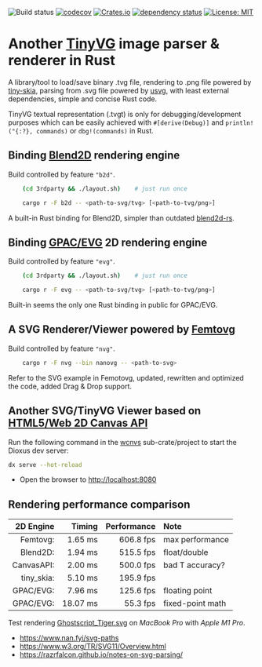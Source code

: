 
![Build status](https://github.com/mhfan/intvg/actions/workflows/rust-ci.yml/badge.svg)
[![codecov](https://codecov.io/gh/mhfan/intvg/graph/badge.svg)](https://codecov.io/gh/mhfan/intvg)
[![Crates.io](https://img.shields.io/crates/v/intvg.svg)](https://crates.io/crates/intvg)
[![dependency status](https://deps.rs/repo/github/mhfan/intvg/status.svg)](https://deps.rs/repo/github/mhfan/intvg)
[![License: MIT](https://img.shields.io/badge/License-MIT-green.svg)](https://opensource.org/licenses/MIT)

# Another [TinyVG](https://tinyvg.tech/) image parser & renderer in Rust

A library/tool to load/save binary .tvg file, rendering to .png file powered by [tiny-skia](https://github.com/RazrFalcon/tiny-skia), parsing from .svg file powered by [usvg](https://github.com/RazrFalcon/resvg/tree/master/crates/usvg), with least external dependencies, simple and concise Rust code.

TinyVG textual representation (.tvgt) is only for debugging/development purposes which can be easily achieved with `#[derive(Debug)]` and `println!("{:?}, commands)` or `dbg!(commands)` in Rust.

## Binding [Blend2D](https://github.com/blend2d/blend2d) rendering engine

Build controlled by feature `"b2d"`.

```bash
    (cd 3rdparty && ./layout.sh)    # just run once

    cargo r -F b2d -- <path-to-svg/tvg> [<path-to-tvg/png>]
```

A built-in Rust binding for Blend2D, simpler than outdated [blend2d-rs](https://github.com/Veykril/blend2d-rs).

## Binding [GPAC/EVG](https://github.com/gpac/gpac/tree/master/src/evg) 2D rendering engine

Build controlled by feature `"evg"`.

```bash
    (cd 3rdparty && ./layout.sh)    # just run once

    cargo r -F evg -- <path-to-svg/tvg> [<path-to-tvg/png>]
```

Built-in seems the only one Rust binding in public for GPAC/EVG.

## A SVG Renderer/Viewer powered by [Femtovg](https://github.com/Femtovg/Femtovg)

Build controlled by feature `"nvg"`.

```bash
    cargo r -F nvg --bin nanovg -- <path-to-svg>
```

Refer to the SVG example in Femotovg, updated, rewritten and optimized the code, added Drag & Drop support.

## Another SVG/TinyVG Viewer based on [HTML5/Web 2D Canvas API](https://developer.mozilla.org/en-US/docs/Web/API/Canvas_API)

Run the following command in the [wcnvs](wcnvs/README.md) sub-crate/project to start the Dioxus dev server:

```bash
dx serve --hot-reload
```

- Open the browser to <http://localhost:8080>

## Rendering performance comparison

|  2D Engine |   Timing | Performance | Note             |
|        --: |      --: |         --: | :--              |
|   Femtovg: |  1.65 ms |   606.8 fps | max performance  |
|   Blend2D: |  1.94 ms |   515.5 fps | float/double     |
| CanvasAPI: |  2.00 ms |   500.0 fps | bad T accuracy?  |
| tiny_skia: |  5.10 ms |   195.9 fps |                  |
|  GPAC/EVG: |  7.96 ms |   125.6 fps | floating point   |
|  GPAC/EVG: | 18.07 ms |    55.3 fps | fixed-point math |

Test rendering [Ghostscript_Tiger.svg](https://commons.wikimedia.org/wiki/File:Ghostscript_Tiger.svg) on _MacBook Pro_ with _Apple M1 Pro_.

- <https://www.nan.fyi/svg-paths>
- <https://www.w3.org/TR/SVG11/Overview.html>
- <https://razrfalcon.github.io/notes-on-svg-parsing/>

